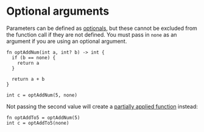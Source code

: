 # Optional arguments

Parameters can be defined as [optionals](./types/optional), but these cannot be excluded from the function call if they are not defined. You must pass in `none` as an argument if you are using an optional argument.

```
fn optAddNum(int a, int? b) -> int {
  if (b == none) {
    return a
  }

  return a + b
}

int c = optAddNum(5, none)
```

Not passing the second value will create a [partially applied function](./partial-application) instead:

```
fn optAddTo5 = optAddNum(5)
int c = optAddTo5(none)
```
